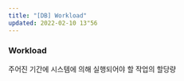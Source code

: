 ```yaml
---
title: "[DB] Workload"
updated: 2022-02-10 13"56
---
```


### Workload

주어진 기간에 시스템에 의해 실행되어야 할 작업의 할당량
